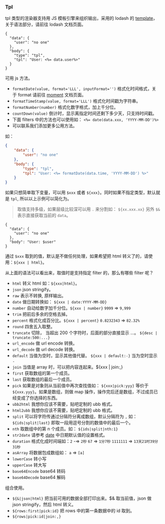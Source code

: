 ### Tpl

tpl 类型的渲染器支持用 JS 模板引擎来组织输出，采用的 lodash 的 [template](https://lodash.com/docs/4.15.0#template)，关于语法部分，请前往 lodash 文档页面。

```schema:height="200"
{
  "data": {
    "user": "no one"
  },
  "body": {
    "type": "tpl",
    "tpl": "User: <%= data.user%>"
  }
}
```

可用 js 方法。

-   `formatDate(value, format='LLL', inputFormat='')` 格式化时间格式，关于 format 请前往 [moment](http://momentjs.com/) 文档页面。
-   `formatTimeStamp(value, format='LLL')` 格式化时间戳为字符串。
-   `formatNumber(number)` 格式化数字格式，加上千分位。
-   `countDown(value)` 倒计时，显示离指定时间还剩下多少天，只支持时间戳。
-   下面 filters 中的方法也可以使用如： `<%= date(data.xxx, 'YYYY-MM-DD')%>`
-   可以联系我们添加更多公用方法。

如：

```json
{
    "data": {
        "user": "no one"
    },
    "body": {
        "type": "tpl",
        "tpl": "User: <%= formatDate(data.time, 'YYYY-MM-DD') %>"
    }
}
```

如果只想简单取下变量，可以用 `$xxx` 或者 `${xxx}`。同时如果不指定类型，默认就是 `tpl`, 所以以上示例可以简化为。

> 取值支持多级，如果层级比较深可以用 `.` 来分割如： `${xx.xxx.xx}`
> 另外 `$&` 表示直接获取当前的 `data`。

```schema:height="200"
{
  "data": {
    "user": "no one"
  },
  "body": "User: $user"
}
```

通过 `$xxx` 取到的值，默认是不做任何处理，如果希望把 html 转义了的，请使用：`${xxx | html}`。

从上面的语法可以看出来，取值时是支持指定 filter 的，那么有哪些 filter 呢？

-   `html` 转义 html 如：`${xxx|html}`。
-   `json` json stringify。
-   `raw` 表示不转换, 原样输出。
-   `date` 做日期转换如： `${xxx | date:YYYY-MM-DD}`
-   `number` 自动给数字加千分位。`${xxx | number}` `9999` => `9,999`
-   `trim` 把前后多余的空格去掉。
-   `percent` 格式化成百分比。`${xxx | percent}` `0.8232343` => `82.32%`
-   `round` 四舍五入取整。
-   `truncate` 切除， 当超出 200 个字符时，后面的部分直接显示 ...。 `${desc | truncate:500:...}`
-   `url_encode` 做 url encode 转换。
-   `url_decode` 做 url decode 转换。
-   `default` 当值为空时，显示其他值代替。 `${xxx | default:-}` 当为空时显示 `-`
-   `join` 当值是 array 时，可以把内容连起来。\${xxx | join:,}
-   `first` 获取数组的第一个成员。
-   `last` 获取数组的最后一个成员。
-   `pick` 如果是对象则从当前值中再次查找值如： `${xxx|pick:yyy}` 等价于 `${xxx.yyy}`。如果是数组，则做 map 操作，操作完后还是数组，不过成员已经变成了你选择的东西。
-   `ubb2html` 我想你应该不需要，贴吧定制的 ubb 格式。
-   `html2ubb` 我想你应该不需要，贴吧定制的 ubb 格式。
-   `split` 可以将字符传通过分隔符分离成数组，默认分隔符为 `,` 如： `${ids|split|last}` 即取一段用逗号分割的数值中的最后一个。
-   `nth` 取数组中的第 n 个成员。如： `${ids|split|nth:1}`
-   `str2date` 请参考 [date](./date.md) 中日期默认值的设置格式。
-   `duration` 格式化成时间端如：`2` -=> `2秒` `67` => `1分7秒` `1111111` => `13天21时39分31秒`
-   `asArray` 将数据包成数组如： `a` => `[a]`
-   `lowerCase` 转小写
-   `upperCase` 转大写
-   `base64Encode` base64 转码
-   `base64Decode` base64 解码

组合使用。

-   `${&|json|html}` 把当前可用的数据全部打印出来。\$& 取当前值，json 做 json stringify，然后 html 转义。
-   `${rows:first|pick:id}` 把 rows 中的第一条数据中的 id 取到。
-   `${rows|pick:id|join:,}`
